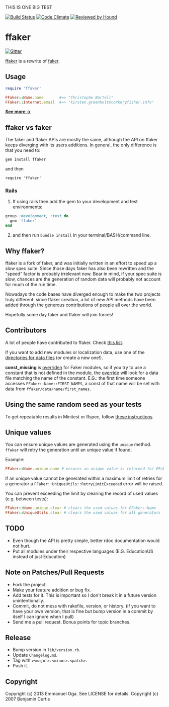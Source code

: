 THIS IS ONE BIG TEST

[![Build Status](https://github.com/ffaker/ffaker/workflows/Test/badge.svg)](https://github.com/ffaker/ffaker/actions?query=workflow%3ATest)
[![Code Climate](https://codeclimate.com/github/EmmanuelOga/ffaker/badges/gpa.svg)](https://codeclimate.com/github/EmmanuelOga/ffaker)
[![Reviewed by Hound](https://img.shields.io/badge/Reviewed_by-Hound-8E64B0.svg)](https://houndci.com)
# ffaker

[![Gitter](https://badges.gitter.im/Join%20Chat.svg)](https://gitter.im/ffaker/ffaker?utm_source=badge&utm_medium=badge&utm_campaign=pr-badge&utm_content=badge)

[ffaker](http://rubygems.org/gems/ffaker) is a rewrite of [faker](http://rubygems.org/gems/faker).

## Usage

```ruby
require 'ffaker'

FFaker::Name.name       #=> "Christophe Bartell"
FFaker::Internet.email  #=> "kirsten.greenholt@corkeryfisher.info"
```

**[See more →](REFERENCE.md)**

## ffaker vs faker

The faker and ffaker APIs are mostly the same, although the API on ffaker keeps
diverging with its users additions. In general, the only difference is that you
need to:

    gem install ffaker

and then

    require 'ffaker'

### Rails

1. If using rails then add the gem to your development and test environments:

```ruby
group :development, :test do
  gem 'ffaker'
end
```

2. and then run `bundle install` in your terminal/BASH/command line.

## Why ffaker?

ffaker is a fork of faker, and was initially written in an effort to speed up
a slow spec suite. Since those days faker has also been rewritten and the
"speed" factor is probably irrelevant now. Bear in mind, if your spec suite
is slow, chances are the generation of random data will probably not account
for much of the run time.

Nowadays the code bases have diverged enough to make the two projects truly
different: since ffaker creation, a lot of new API methods have been added
through the generous contributions of people all over the world.

Hopefully some day faker and ffaker will join forces!

## Contributors

A lot of people have contributed to ffaker. Check [this list](https://github.com/ffaker/ffaker/graphs/contributors).

If you want to add new modules or localization data, use one of the
[directories for data files](https://github.com/ffaker/ffaker/tree/main/lib/ffaker/data)
(or create a new one!).

**const_missing** is
[overriden](https://github.com/ffaker/ffaker/blob/main/lib/ffaker/utils/module_utils.rb#L9)
for Faker modules, so if you try to use a constant that is not defined
in the module, the
[override](https://github.com/ffaker/ffaker/blob/main/lib/ffaker/utils/module_utils.rb#L9)
will look for a data file matching the name of the constant. E.G.: the
first time someone accesses `FFaker::Name::FIRST_NAMES`, a const of that
name will be set with data from `ffaker/data/name/first_names`.

## Using the same random seed as your tests

To get repeatable results in Minitest or Rspec, follow [these instructions](RANDOM.md#using-the-same-random-seed-as-your-tests).

## Unique values

You can ensure unique values are generated using the `unique` method. `ffaker` will retry the generation
until an unique value if found.

Example:
```ruby
FFaker::Name.unique.name # ensures an unique value is returned for FFaker::Name
```

If an unique value cannot be generated within a maximum limit of retries for a generator
a `FFaker::UniqueUtils::RetryLimitExceeded` error will be raised.

You can prevent exceeding the limit by clearing the record of used values (e.g. between tests):
```ruby
FFaker::Name.unique.clear # clears the used values for FFaker::Name
FFaker::UniqueUtils.clear # clears the used values for all generators
```

## TODO

* Even though the API is pretty simple, better rdoc documentation would not hurt.
* Put all modules under their respective languages (E.G. EducationUS instead of just Education)

## Note on Patches/Pull Requests

* Fork the project.
* Make your feature addition or bug fix.
* Add tests for it. This is important so I don't break it in a
  future version unintentionally.
* Commit, do not mess with rakefile, version, or history.
  (if you want to have your own version, that is fine but bump version in a commit by itself I can ignore when I pull)
* Send me a pull request. Bonus points for topic branches.

## Release

* Bump version in `lib/version.rb`.
* Update `Changelog.md`.
* Tag with `v<major>.<minor>.<patch>`.
* Push it.

## Copyright

Copyright (c) 2013 Emmanuel Oga. See LICENSE for details.
Copyright (c) 2007 Benjamin Curtis
